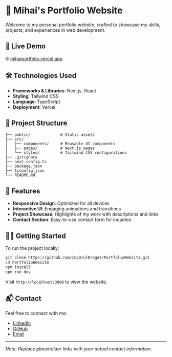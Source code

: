 # 💼 Mihai's Portfolio Website

Welcome to my personal portfolio website, crafted to showcase my skills, projects, and experiences in web development.

## 🚀 Live Demo

🌐 [mihaiportfolio.vercel.app](https://mihaiportfolio.vercel.app)

## 🛠️ Technologies Used

- **Frameworks & Libraries**: Next.js, React
- **Styling**: Tailwind CSS
- **Language**: TypeScript
- **Deployment**: Vercel

## 📂 Project Structure

```
├── public/             # Static assets
├── src/
│   ├── components/     # Reusable UI components
│   ├── pages/          # Next.js pages
│   └── styles/         # Tailwind CSS configurations
├── .gitignore
├── next.config.ts
├── package.json
├── tsconfig.json
└── README.md
```

## 📸 Features

- **Responsive Design**: Optimized for all devices
- **Interactive UI**: Engaging animations and transitions
- **Project Showcase**: Highlights of my work with descriptions and links
- **Contact Section**: Easy-to-use contact form for inquiries

## 🧑‍💻 Getting Started

To run the project locally:

```bash
git clone https://github.com/Ing3rulDrogat/PortfolioWebsite.git
cd PortfolioWebsite
npm install
npm run dev
```

Visit `http://localhost:3000` to view the website.

## 📬 Contact

Feel free to connect with me:

- [LinkedIn](https://www.linkedin.com/in/yourprofile](https://www.linkedin.com/in/mihai-trif-609a2a297/))
- [GitHub](https://github.com/Ing3rulDrogat)
- [Email](mailto:myta.boss39@yahoo.com)

---

*Note: Replace placeholder links with your actual contact information.*
